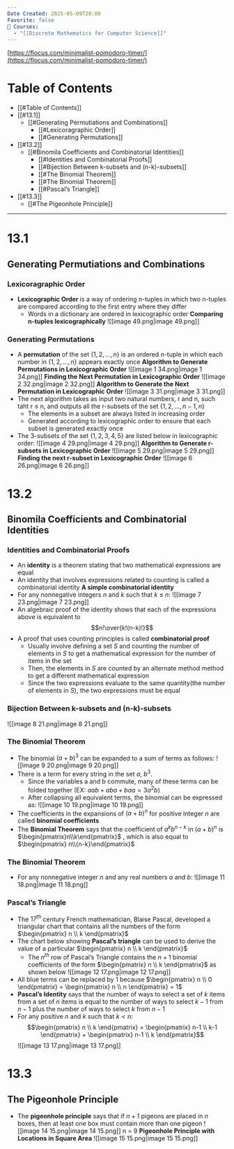 ```yaml
---
Date Created: 2025-05-09T20:00
Favorite: false
📕 Courses:
  - "[[Discrete Mathematics for Computer Science]]"
---
```

[https://flocus.com/minimalist-pomodoro-timer/](https://flocus.com/minimalist-pomodoro-timer/)
# Table of Contents
- [[#Table of Contents]]
- [[#13.1]]
    - [[#Generating Permutiations and Combinations]]
        - [[#Lexicoragraphic Order]]
        - [[#Generating Permutations]]
- [[#13.2]]
    - [[#Binomila Coefficients and Combinatorial Identities]]
        - [[#Identities and Combinatorial Proofs]]
        - [[#Bijection Between k-subsets and (n-k)-subsets]]
        - [[#The Binomial Theorem]]
        - [[#The Binomial Theorem]]
        - [[#Pascal’s Triangle]]
- [[#13.3]]
    - [[#The Pigeonhole Principle]]
---
# 13.1
## Generating Permutiations and Combinations
### Lexicoragraphic Order
- **Lexicographic Order** is a way of ordering n-tuples in which two n-tuples are compared according to the first entry where they differ
    - Words in a dictionary are ordered in lexicographic order
**Comparing n-tuples lexicographically**
![[image 49.png|image 49.png]]
### Generating Permutations
- A **permutation** of the set $\{1,2,...,n\}$ is an ordered n-tuple in which each number in $\{1,2,...,n\}$ appears exactly once
**Algorithm to Generate Permutations in Lexicographic Order**
![[image 1 34.png|image 1 34.png]]
**Finding the Next Permutation in Lexicographic Order**
![[image 2 32.png|image 2 32.png]]
**Algorithm to Generate the Next Permutation in Lexicographic Order**
![[image 3 31.png|image 3 31.png]]
- The next algorithm takes as input two natural numbers, r and n, such taht r ≤ n, and outputs all the r-subsets of the set $\{1,2,...,n-1,n\}$
    - The elements in a subset are always listed in increasing order
    - Generated according to lexicographic order to ensure that each subset is generated exactly once
- The 3-subsets of the set $\{1,2,3,4,5\}$ are listed below in lexicographic order:
![[image 4 29.png|image 4 29.png]]
**Algorithm to Generate r-subsets in Lexicographic Order**
![[image 5 29.png|image 5 29.png]]
**Finding the next r-subset in Lexicographic Order**
![[image 6 26.png|image 6 26.png]]
  
# 13.2
## Binomila Coefficients and Combinatorial Identities
### Identities and Combinatorial Proofs
- An **identity** is a theorem stating that two mathematical expressions are equal
- An identity that involves expressions related to counting is called a combinatorial identity
**A simple combinatorial identity**
- For any nonnegative integers $n$ and $k$ such that $k$ ≤ $n$:
![[image 7 23.png|image 7 23.png]]
- An algebraic proof of the identity shows that each of the expressions above is equivalent to
$$n!\over{k!(n-k)!}$$
- A proof that uses counting principles is called **combinatorial proof**
    - Usually involve defining a set $S$ and counting the number of elements in $S$ to get a mathematical expression for the number of items in the set
    - Then, the elements in $S$ are counted by an alternate method method to get a different mathematical expression
    - Since the two expressions evaluate to the same quantity(the number of elements in $S$), the two expressions must be equal
### Bijection Between k-subsets and (n-k)-subsets
![[image 8 21.png|image 8 21.png]]
### The Binomial Theorem
- The binomial $(a + b)^3$ can be expanded to a sum of terms as follows:
![[image 9 20.png|image 9 20.png]]
- There is a term for every string in the set $a$, $b^3$.
    - Since the variables a and b commute, many of these terms can be folded together (EX: $aab +aba+baa=3a^2b$)
    - After collapsing all equivalent terms, the binomial can be expressed as:
![[image 10 19.png|image 10 19.png]]
- The coefficients in the expansions of $(a+b)^n$ for positive integer $n$ are called **binomial coefficients**
- The **Binomial Theorem** says that the coefficient of $a^kb^{n-k}$ in $(a+b)^n$ is $\begin{pmatrix}n\\k\end{pmatrix}$ , which is also equal to $\begin{pmatrix} n\\{n-k}\end{pmatrix}$
### The Binomial Theorem
- For any nonnegative integer $n$ and any real numbers $a$ and $b$:
![[image 11 18.png|image 11 18.png]]
### Pascal’s Triangle
- The $17^{th}$ century French mathematician, Blaise Pascal, developed a triangular chart that contains all the numbers of the form $\begin{pmatrix} n \\ k \end{pmatrix}$
- The chart below showing **Pascal’s triangle** can be used to derive the value of a particular $\begin{pmatrix} n \\ k \end{pmatrix}$
    - The $n^{th}$ row of Pascal’s Triangle contains the $n + 1$ binomial coefficients of the form $\begin{pmatrix} n \\ k \end{pmatrix}$ as shown below
![[image 12 17.png|image 12 17.png]]
- All blue terms can be replaced by 1 because $\begin{pmatrix} n \\ 0 \end{pmatrix} = \begin{pmatrix} n \\ n \end{pmatrix} = 1$
- **Pascal’s Identity** says that the number of ways to select a set of $k$ items from a set of $n$ items is equal to the number of ways to select $k -1$ from $n-1$ plus the number of ways to select $k$ from $n - 1$
- For any positive $n$ and $k$ such that $k < n$:
$$\begin{pmatrix} n \\ k \end{pmatrix} = \begin{pmatrix} n-1 \\ k-1 \end{pmatrix} + \begin{pmatrix} n-1 \\ k \end{pmatrix}$$
![[image 13 17.png|image 13 17.png]]
  
# 13.3
## The Pigeonhole Principle
- The **pigeonhole principle** says that if $n + 1$ pigeons are placed in $n$ boxes, then at least one box must contain more than one pigeon
![[image 14 15.png|image 14 15.png]]
n = 9
**Pigeonhole Principle with Locations in Square Area**
![[image 15 15.png|image 15 15.png]]